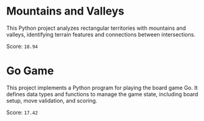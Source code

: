 # Mountains and Valleys

This Python project analyzes rectangular territories with mountains and valleys, identifying terrain features and connections between intersections.

Score: `18.94`

# Go Game

This project implements a Python program for playing the board game Go. It defines data types and functions to manage the game state, including board setup, move validation, and scoring.

Score: `17.42`
